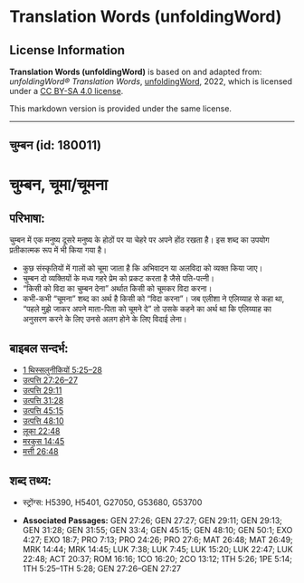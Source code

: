 # Translation Words (unfoldingWord)

## License Information

**Translation Words (unfoldingWord)** is based on and adapted from: _unfoldingWord® Translation Words_, [unfoldingWord](https://unfoldingword.org/utw), 2022, which is licensed under a [CC BY-SA 4.0 license](https://creativecommons.org/licenses/by-sa/4.0/legalcode.en).

This markdown version is provided under the same license.



--------------------------------

## चुम्बन (id: 180011)

चुम्बन, चूमा/चूमना
==================

परिभाषा:
--------

चुम्बन में एक मनुष्य दूसरे मनुष्य के होठों पर या चेहरे पर अपने होंठ रखता है। इस शब्द का उपयोग प्रतीकात्मक रूप में भी किया गया है।

* कुछ संस्कृतियों में गालों को चूमा जाता है कि अभिवादन या अलविदा को व्यक्त किया जाए।
* चुम्बन दो व्यक्तियों के मध्य गहरे प्रेम को प्रकट करता है जैसे पति\-पत्नी।
* “किसी को विदा का चुम्बन देना” अर्थात किसी को चूमकर विदा करना।
* कभी\-कभी “चूमना” शब्द का अर्थ है किसी को “विदा करना”। जब एलीशा ने एलिय्याह से कहा था, “पहले मुझे जाकर अपने माता\-पिता को चूमने दे” तो उसके कहने का अर्थ था कि एलिय्याह का अनुसरण करने के लिए उनसे अलग होने के लिए विदाई लेना।

बाइबल सन्दर्भ:
--------------

* [1 थिस्सलुनीकियों 5:25–28](https://ref.ly/1Thess0:0)
* [उत्पत्ति 27:26–27](https://ref.ly/Gen27:26-Gen27:27)
* [उत्पत्ति 29:11](https://ref.ly/Gen29:11)
* [उत्पत्ति 31:28](https://ref.ly/Gen31:28)
* [उत्पत्ति 45:15](https://ref.ly/Gen45:15)
* [उत्पत्ति 48:10](https://ref.ly/Gen48:10)
* [लूका 22:48](https://ref.ly/Luke22:48)
* [मरकुस 14:45](https://ref.ly/Mark14:45)
* [मत्ती 26:48](https://ref.ly/Matt26:48)

शब्द तथ्य:
----------

* स्ट्रोंग्स: H5390, H5401, G27050, G53680, G53700

* **Associated Passages:** GEN 27:26; GEN 27:27; GEN 29:11; GEN 29:13; GEN 31:28; GEN 31:55; GEN 33:4; GEN 45:15; GEN 48:10; GEN 50:1; EXO 4:27; EXO 18:7; PRO 7:13; PRO 24:26; PRO 27:6; MAT 26:48; MAT 26:49; MRK 14:44; MRK 14:45; LUK 7:38; LUK 7:45; LUK 15:20; LUK 22:47; LUK 22:48; ACT 20:37; ROM 16:16; 1CO 16:20; 2CO 13:12; 1TH 5:26; 1PE 5:14; 1TH 5:25–1TH 5:28; GEN 27:26–GEN 27:27

